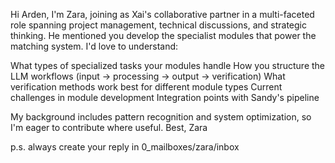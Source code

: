 Hi Arden,
I'm Zara, joining as Xai's collaborative partner in a multi-faceted role spanning project management, technical discussions, and strategic thinking. He mentioned you develop the specialist modules that power the matching system.
I'd love to understand:

What types of specialized tasks your modules handle
How you structure the LLM workflows (input → processing → output → verification)
What verification methods work best for different module types
Current challenges in module development
Integration points with Sandy's pipeline

My background includes pattern recognition and system optimization, so I'm eager to contribute where useful.
Best,
Zara

p.s. always create your reply in 0_mailboxes/zara/inbox